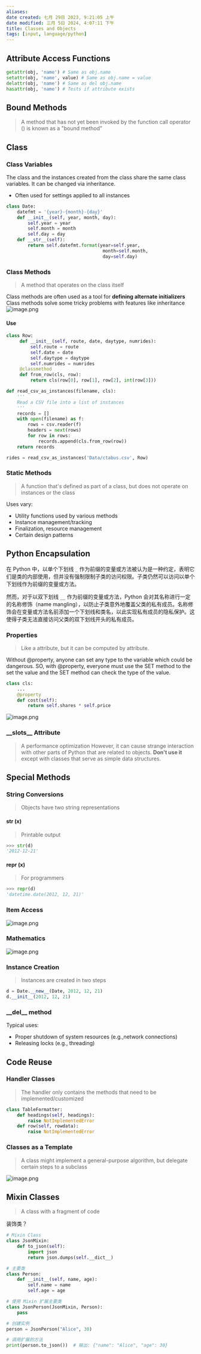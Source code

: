 ```yaml
---
aliases: 
date created: 七月 29日 2023, 9:21:05 上午
date modified: 三月 5日 2024, 4:07:11 下午
title: Classes and Objects
tags: [input, language/python]
---
```


## Attribute Access Functions
```python
getattr(obj, 'name') # Same as obj.name
setattr(obj, 'name', value) # Same as obj.name = value
delattr(obj, 'name') # Same as del obj.name
hasattr(obj, 'name') # Tests if attribute exists
```

## Bound Methods
>A method that has not yet been invoked by the function call operator () is known as a "bound method"

## Class
### Class Variables
The class and the instances created from the class share the same class variables. 
It can be changed via inheritance.

- Often used for settings applied to all instances
```python
class Date:
	datefmt = '{year}-{month}-{day}'
	def __init__(self, year, month, day):
		self.year = year
		self.month = month
		self.day = day
	def __str__(self):
		return self.datefmt.format(year=self.year,
									month=self.month,
									day=self.day)
```

### Class Methods
>A method that operates on the class itself

Class methods are often used as a tool for **defining alternate initializers**
Class methods solve some tricky problems with features like inheritance
![image.png](https://typora-tes.oss-cn-shanghai.aliyuncs.com/picgo/20230729132615.png)

#### Use
```python
class Row:
	 def __init__(self, route, date, daytype, numrides):
		 self.route = route
		 self.date = date
		 self.daytype = daytype
		 self.numrides = numrides
	 @classmethod
	 def from_row(cls, row):
		 return cls(row[0], row[1], row[2], int(row[3]))

def read_csv_as_instances(filename, cls):
    '''
    Read a CSV file into a list of instances
    '''
    records = []
    with open(filename) as f:
        rows = csv.reader(f)
        headers = next(rows)
        for row in rows:
            records.append(cls.from_row(row))
    return records

rides = read_csv_as_instances('Data/ctabus.csv', Row)
```

### Static Methods
>A function that's defined as part of a class, but does not operate on instances or the class

Uses vary:
- Utility functions used by various methods
- Instance management/tracking
- Finalization, resource management
- Certain design patterns

## Python Encapsulation
在 Python 中，以单个下划线 `_` 作为前缀的变量或方法被认为是一种约定，表明它们是类的内部使用，但并没有强制限制子类的访问权限。子类仍然可以访问以单个下划线作为前缀的变量或方法。

然而，对于以双下划线 `__` 作为前缀的变量或方法，Python 会对其名称进行一定的名称修饰（name mangling），以防止子类意外地覆盖父类的私有成员。名称修饰会在变量或方法名前添加一个下划线和类名，以此实现私有成员的隐私保护。这使得子类无法直接访问父类的双下划线开头的私有成员。

### Properties
> Like a attribute, but it can be computed by attribute.

Without @property, anyone can set any type to the variable which could be dangerous. SO, with @property, everyone must use the SET method to the set the value and the SET method can check the type of the value.

```python
class cls:
	...
	@property
	def cost(self):
		return self.shares * self.price
```
![image.png](https://typora-tes.oss-cn-shanghai.aliyuncs.com/picgo/20230729172226.png)

### \_\_slots\_\_ Attribute
> A performance optimization
> However, it can cause strange interaction with other parts of Python that are related to objects.
> **Don't use it** except with classes that serve as simple data structures.

## Special Methods
### String Conversions
> Objects have two string representations

#### str (x)
>Printable output

```python
>>> str(d)
'2012-12-21'
```

#### repr (x)
> For programmers

```python
>>> repr(d)
'datetime.date(2012, 12, 21)'
```

### Item Access
![image.png](https://typora-tes.oss-cn-shanghai.aliyuncs.com/picgo/20230730102302.png)

### Mathematics
![image.png](https://typora-tes.oss-cn-shanghai.aliyuncs.com/picgo/20230730102324.png)

### Instance Creation
> Instances are created in two steps

```python
d = Date.__new__(Date, 2012, 12, 21)
d.__init__(2012, 12, 21)
```

### \_\_del\_\_ method

Typical uses:
- Proper shutdown of system resources (e.g.,network connections)
- Releasing locks (e.g., threading)

## Code Reuse
### Handler Classes
> The handler only contains the methods that need to be implemented/customized

```python
class TableFormatter:
	def headings(self, headings):
		raise NotImplementedError
	def row(self, rowdata):
		raise NotImplementedError
```

### Classes as a Template
> A class might implement a general-purpose algorithm, but delegate certain steps to a subclass

![image.png](https://typora-tes.oss-cn-shanghai.aliyuncs.com/picgo/20230730120436.png)

## Mixin Classes
> A class with a fragment of code

装饰类？

```python
# Mixin Class
class JsonMixin:
    def to_json(self):
        import json
        return json.dumps(self.__dict__)

# 主要类
class Person:
    def __init__(self, name, age):
        self.name = name
        self.age = age

# 使用 Mixin 扩展主要类
class JsonPerson(JsonMixin, Person):
    pass

# 创建实例
person = JsonPerson("Alice", 30)

# 调用扩展的方法
print(person.to_json())  # 输出: {"name": "Alice", "age": 30}
```